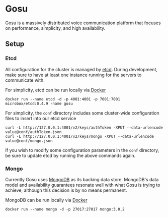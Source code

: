 # Gosu
Gosu is a massively distributed voice communication platform that focuses on performance, simplicity, and high availability.

## Setup

### Etcd
All configuration for the cluster is managed by [etcd](github.com/coreos/etcd). During development, make sure to have at least one instance running for the servers to communicate with.

For simplicity, etcd can be run locally via [Docker](docker.com)

    docker run --name etcd -d -p 4001:4001 -p 7001:7001 microbox/etcd:0.4.9 -name gosu

For simplicity, the `conf` directory includes some cluster-wide configuration files to insert into our etcd service

    curl -L http://127.0.0.1:4001/v2/keys/authToken -XPUT --data-urlencode value@conf/authToken.json
    curl -L http://127.0.0.1:4001/v2/keys/mongo -XPUT --data-urlencode value@conf/mongo.json

If you wish to modify some configuration parameters in the `conf` directory, be sure to update etcd by running the above commands again.

### Mongo
Currently Gosu uses [MongoDB](mongodb.org) as its backing data store. MongoDB's data model and availability guarantees resonate well with what Gosu is trying to achieve, although this decision is by no means permanent.

MongoDB can be run locally via [Docker](docker.com)

    docker run --name mongo -d -p 27017:27017 mongo:3.0.2

